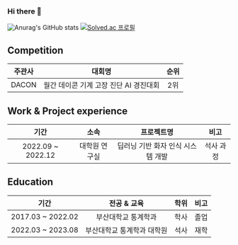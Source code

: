 ### Hi there 👋

![Anurag's GitHub stats](https://github-readme-stats.vercel.app/api?username=KeumjaeYoon&show_icons=true&theme=dark)
[![Solved.ac
프로필](http://mazassumnida.wtf/api/v2/generate_badge?boj=dbswjdgus08)](https://solved.ac/dbswjdgus08)
<!--
[![Top Langs](https://github-readme-stats.vercel.app/api/top-langs/?username=KeumjaeYoon)](https://github.com/KeumjaeYoon/github-readme-stats)
-->  
  
## Competition
| 주관사 | 대회명 | 순위 | 
| :------: | :------:| :------:|
| DACON | 월간 데이콘 기계 고장 진단 AI 경진대회	| 2위 |

## Work & Project experience 
| 기간 | 소속 | 프로젝트명 | 비고 |
| :------: | :------: | :------: | :------: |
| 2022.09 ~ 2022.12 | 대학원 연구실 | 딥러닝 기반 화자 인식 시스템 개발 | 석사 과정 |

## Education
| 기간 | 전공 & 교육 | 학위 | 비고 |
| :------: | :------: | :------: | :------: |
| 2017.03 ~ 2022.02 | 부산대학교 통계학과 | 학사 | 졸업 |
| 2022.03 ~ 2023.08 | 부산대학교 통계학과 대학원 | 석사 | 재학 |

<!--
**KeumjaeYoon/KeumjaeYoon** is a ✨ _special_ ✨ repository because its `README.md` (this file) appears on your GitHub profile.

Here are some ideas to get you started:

- 🔭 I’m currently working on ...
- 🌱 I’m currently learning ...
- 👯 I’m looking to collaborate on ...
- 🤔 I’m looking for help with ...
- 💬 Ask me about ...
- 📫 How to reach me: ...
- 😄 Pronouns: ...
- ⚡ Fun fact: ...
-->

